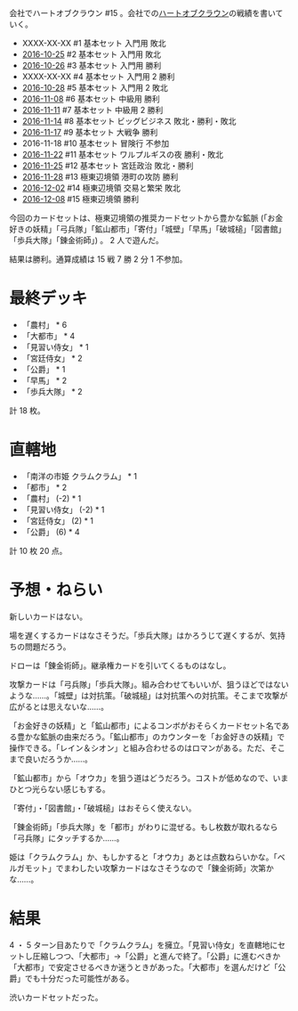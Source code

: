 会社でハートオブクラウン #15 。会社での[ハートオブクラウン](http://hatokura.flipflops.jp)の戦績を書いていく。

- XXXX-XX-XX #1 基本セット 入門用 敗北
- [2016-10-25][] #2 基本セット 入門用 敗北
- [2016-10-26][] #3 基本セット 入門用 勝利
- XXXX-XX-XX #4 基本セット 入門用 2 勝利
- [2016-10-28][] #5 基本セット 入門用 2 敗北
- [2016-11-08][] #6 基本セット 中級用 勝利
- [2016-11-11][] #7 基本セット 中級用 2 勝利
- [2016-11-14][] #8 基本セット ビッグビジネス 敗北・勝利・敗北
- [2016-11-17][] #9 基本セット 大戦争 勝利
- 2016-11-18 #10 基本セット 冒険行 不参加
- [2016-11-22][] #11 基本セット ワルプルギスの夜 勝利・敗北
- [2016-11-25][] #12 基本セット 宮廷政治 敗北・勝利
- [2016-11-28][] #13 極東辺境領 港町の攻防 勝利
- [2016-12-02][] #14 極東辺境領 交易と繁栄 敗北
- [2016-12-08][] #15 極東辺境領 勝利

今回のカードセットは、極東辺境領の推奨カードセットから豊かな鉱脈 (「お金好きの妖精」「弓兵隊」「鉱山都市」「寄付」「城壁」「早馬」「破城槌」「図書館」「歩兵大隊」「錬金術師」) 。 2 人で遊んだ。

結果は勝利。通算成績は 15 戦 7 勝 2 分 1 不参加。

# 最終デッキ

- 「農村」 * 6
- 「大都市」 * 4
- 「見習い侍女」 * 1
- 「宮廷侍女」 * 2
- 「公爵」 * 1
- 「早馬」 * 2
- 「歩兵大隊」 * 2

計 18 枚。

# 直轄地

- 「南洋の市姫 クラムクラム」 * 1
- 「都市」 * 2
- 「農村」 (-2) * 1
- 「見習い侍女」 (-2) * 1
- 「宮廷侍女」 (2) * 1
- 「公爵」 (6) * 4

計 10 枚 20 点。

# 予想・ねらい

新しいカードはない。

場を遅くするカードはなさそうだ。「歩兵大隊」はかろうじて遅くするが、気持ちの問題だろう。

ドローは「錬金術師」。継承権カードを引いてくるものはなし。

攻撃カードは「弓兵隊」「歩兵大隊」。組み合わせてもいいが、狙うほどではないような……。「城壁」は対抗策。「破城槌」は対抗策への対抗策。そこまで攻撃が広がるとは思えないな……。

「お金好きの妖精」と「鉱山都市」によるコンボがおそらくカードセット名である豊かな鉱脈の由来だろう。「鉱山都市」のカウンターを「お金好きの妖精」で操作できる。「レイン＆シオン」と組み合わせるのはロマンがある。ただ、そこまで良いだろうか……。

「鉱山都市」から「オウカ」を狙う道はどうだろう。コストが低めなので、いまひとつ光らない感じもする。

「寄付」・「図書館」・「破城槌」はおそらく使えない。

「錬金術師」「歩兵大隊」を「都市」がわりに混ぜる。もし枚数が取れるなら「弓兵隊」にタッチするか……。

姫は「クラムクラム」か、もしかすると「オウカ」あとは点数ねらいかな。「ベルガモット」でまわしたい攻撃カードはなさそうなので「錬金術師」次第かな……。

# 結果

4 ・ 5 ターン目あたりで「クラムクラム」を擁立。「見習い侍女」を直轄地にセットし圧縮しつつ、「大都市」→「公爵」と進んで終了。「公爵」に進むべきか「大都市」で安定させるべきか迷うときがあった。「大都市」を選んだけど「公爵」でも十分だった可能性がある。

渋いカードセットだった。

[2016-10-25]: http://blog.bouzuya.net/2016/10/25/
[2016-10-26]: http://blog.bouzuya.net/2016/10/26/
[2016-10-28]: http://blog.bouzuya.net/2016/10/28/
[2016-11-08]: http://blog.bouzuya.net/2016/11/08/
[2016-11-11]: http://blog.bouzuya.net/2016/11/11/
[2016-11-14]: http://blog.bouzuya.net/2016/11/14/
[2016-11-17]: http://blog.bouzuya.net/2016/11/17/
[2016-11-22]: http://blog.bouzuya.net/2016/11/22/
[2016-11-25]: http://blog.bouzuya.net/2016/11/25/
[2016-11-28]: http://blog.bouzuya.net/2016/11/28/
[2016-12-02]: http://blog.bouzuya.net/2016/12/02/
[2016-12-08]: http://blog.bouzuya.net/2016/12/08/
